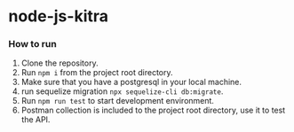# node-js-kitra

### How to run
1. Clone the repository.
2. Run `npm i` from the project root directory.
3. Make sure that you have a postgresql in your local machine.
4. run sequelize migration `npx sequelize-cli db:migrate`.
4. Run `npm run test` to start development environment.
5. Postman collection is included to the project root directory, use it to test the API.